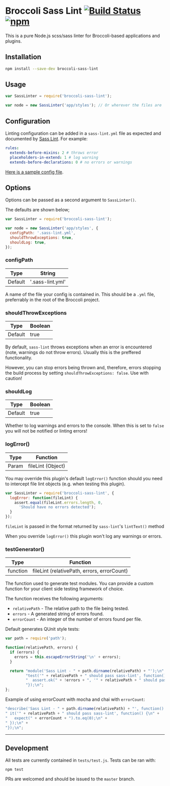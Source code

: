 Broccoli Sass Lint [![Build Status](https://travis-ci.org/sir-dunxalot/broccoli-sass-lint.svg?branch=master)](https://travis-ci.org/sir-dunxalot/broccoli-sass-lint) [![npm](https://img.shields.io/npm/v/broccoli-sass-lint.svg)](https://www.npmjs.com/package/broccoli-sass-lint)
======

This is a pure Node.js scss/sass linter for Broccoli-based applications and plugins.

## Installation

```sh
npm install --save-dev broccoli-sass-lint
```

## Usage

```js
var SassLinter = require('broccoli-sass-lint');

var node = new SassLinter('app/styles'); // Or wherever the files are
```

## Configuration

Linting configuration can be added in a `sass-lint.yml` file as expected and documented by [Sass Lint](https://github.com/sasstools/sass-lint). For example:

```yml
rules:
  extends-before-mixins: 2 # throws error
  placeholders-in-extend: 1 # log warning
  extends-before-declarations: 0 # no errors or warnings
```

[Here is a sample config file](https://github.com/sasstools/sass-lint/blob/develop/docs/sass-lint.yml).

## Options

Options can be passed as a second argument to `SassLinter()`.

The defaults are shown below;

```js
var SassLinter = require('broccoli-sass-lint');

var node = new SassLinter('app/styles', {
  configPath: '.sass-lint.yml',
  shouldThrowExceptions: true,
  shouldLog: true,
});
```

### configPath

| Type    | String          |
|---------|-----------------|
| Default | '.sass-lint.yml' |

A name of the file your config is contained in. This should be a `.yml` file, preferrably in the root of the Broccoli project.

### shouldThrowExceptions

| Type    | Boolean |
|---------|---------|
| Default | true    |

By default, `sass-lint` throws exceptions when an error is encountered (note, warnings do not throw errors). Usually this is the preffered functionality.

However, you can stop errors being thrown and, therefore, errors stopping the build process by setting `shouldThrowExceptions: false`. Use with caution!

### shouldLog

| Type    | Boolean |
|---------|---------|
| Default | true    |

Whether to log warnings and errors to the console. When this is set to `false` you will not be notified or linting errors!

### logError()

| Type    | Function          |
|---------|-------------------|
| Param   | fileLint (Object) |

You may override this plugin's default `logError()` function should you need to intercept file lint objects (e.g. when testing this plugin).

```js
var SassLinter = require('broccoli-sass-lint', {
  logError: function(fileLint) {
    assert.equal(fileLint.errors.length, 0,
      'Should have no errors detected');
  }
});
```

`fileLint` is passed in the format returned by `sass-lint`'s `lintText()` method

When you override `logError()` this plugin won't log any warnings or errors.

### testGenerator()

| Type       | Function                                    |
|------------|---------------------------------------------|
| function   | fileLint (relativePath, errors, errorCount) |

The function used to generate test modules. You can provide a custom function for your client side testing framework of choice.

The function receives the following arguments:

* `relativePath` - The relative path to the file being tested.
* `errors` - A generated string of errors found.
* `errorCount` - An integer of the number of errors found per file.

Default generates QUnit style tests:

```javascript
var path = require('path');

function(relativePath, errors) {
  if (errors) {
    errors = this.escapeErrorString('\n' + errors);
  }

  return "module('Sass Lint - " + path.dirname(relativePath) + "');\n" +
         "test('" + relativePath + " should pass sass-lint', function() {\n" +
         "  assert.ok(" + !errors + ", '" + relativePath + " should pass sass-lint." + errors + "');\n" +
         "});\n";
};
```

Example of using errorCount with mocha and chai with `errorCount`:

```javascript
"describe('Sass Lint - " + path.dirname(relativePath) + "', function() { \n" +
" it('" + relativePath + " should pass sass-lint', function() {\n" +
"   expect(" + errorCount + ").to.eq(0);\n" +
" });\n" +
"});\n";
```

---

## Development

All tests are currently contained in `tests/test.js`. Tests can be ran with:

```
npm test
```

PRs are welcomed and should be issued to the `master` branch.
